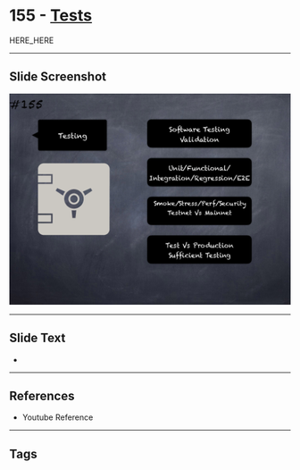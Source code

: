 # 155 - [Tests](Tests.md)

HERE_HERE

___
## Slide Screenshot
![0155.png](../../images/pitfalls_and_best_practices201/155.png)
___
## Slide Text
- 
___
## References
- Youtube Reference
___
## Tags